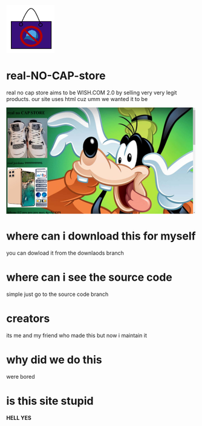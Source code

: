 <img src="RNCS-icon.png" width="128">

# real-NO-CAP-store
real no cap store aims to be WISH.COM 2.0 by selling very very legit products. 
our site uses html cuz umm we wanted it to be

<img src="preview.png" width="500">

# where can i download this for myself
you can dowload it from the downlaods branch

# where can i see the source code
simple just go to the source code branch

# creators
its me and my friend who made this but now i maintain it

# why did we do this
were bored

# is this site stupid
**HELL YES**


